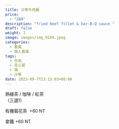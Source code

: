 ```yaml
---
title: 沙茶牛肉飯
price:
  - "280"
description: "fried beef fillet & bar-B-Q sauce "
draft: false
weight: 1
image: images/img_0284.jpeg
categories:
  - 套餐
  - 個人套餐
tags:
  - 牛肉
  - 空心菜
  - 辣
  - 沙茶
date: 2023-09-7T23:15:03+08:00
---
```


  熱綠茶 / 咖啡 / 紅茶   
  （三選1）

  有機菊花茶  +60  NT

  拿鐵 +60  NT
